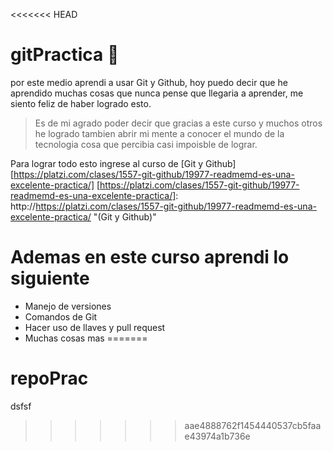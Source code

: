 <<<<<<< HEAD
# gitPractica  🥹 
por este medio aprendi a usar Git y Github, hoy puedo decir que he aprendido muchas cosas que nunca pense que llegaria a aprender, me siento feliz de haber logrado esto.

>Es de mi agrado poder decir que gracias a este curso y muchos otros he logrado tambien abrir mi mente a conocer el mundo de la tecnologia cosa que percibia casi impoisble de lograr.

Para lograr todo esto ingrese al curso de  [Git y Github][https://platzi.com/clases/1557-git-github/19977-readmemd-es-una-excelente-practica/]
[https://platzi.com/clases/1557-git-github/19977-readmemd-es-una-excelente-practica/]: http://https://platzi.com/clases/1557-git-github/19977-readmemd-es-una-excelente-practica/ "(Git y Github)" 

# Ademas en este curso aprendi lo siguiente 

* Manejo de versiones 
* Comandos de Git
* Hacer uso de llaves y pull request 
* Muchas cosas mas
=======
# repoPrac
dsfsf
>>>>>>> aae4888762f1454440537cb5faae43974a1b736e
